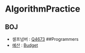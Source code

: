# AlgorithmPractice
## BOJ
- 셀프넘버 : [Q4673](src/backjoon/Q4673.java)
##Programmers
- [예산](https://programmers.co.kr/learn/courses/30/lessons/12982) : [Budget](src/programmers/Budget.java)